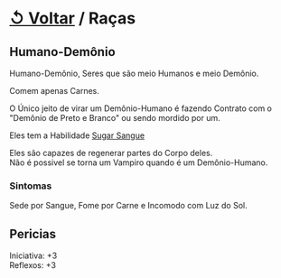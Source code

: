 # [↺ Voltar](../Raças.md) / Raças

## Humano-Demônio

Humano-Demônio, Seres que são meio Humanos e meio Demônio.

Comem apenas Carnes.

O Único jeito de virar um Demônio-Humano é fazendo Contrato com o "Demônio de Preto e Branco" ou sendo mordido por um.

Eles tem a Habilidade [Sugar Sangue](./Habilidades/Sugar-Sangue.md)

Eles são capazes de regenerar partes do Corpo deles.  
Não é possivel se torna um Vampiro quando é um Demônio-Humano.

### Sintomas

Sede por Sangue, Fome por Carne e Incomodo com Luz do Sol.

## Pericias

Iniciativa: +3  
Reflexos: +3
